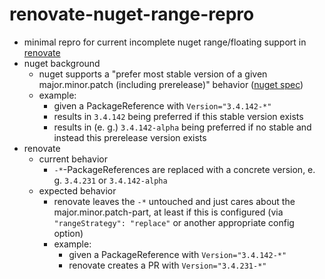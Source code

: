 # renovate-nuget-range-repro

- minimal repro for current incomplete nuget range/floating support in [renovate](https://docs.renovatebot.com/)
- nuget background
  - nuget supports a "prefer most stable version of a given major.minor.patch (including prerelease)" behavior ([nuget spec](https://github.com/NuGet/Home/wiki/Support-pre-release-packages-with-floating-versions#common-scenarios))
  - example:
    - given a PackageReference with `Version="3.4.142-*"`
    - results in `3.4.142` being preferred if this stable version exists
    - results in (e. g.) `3.4.142-alpha` being preferred if no stable and instead this prerelease version exists
- renovate
  - current behavior
    - `-*`-PackageReferences are replaced with a concrete version, e. g. `3.4.231` or `3.4.142-alpha`
  - expected behavior
    - renovate leaves the `-*` untouched and just cares about the major.minor.patch-part, at least if this is configured (via `"rangeStrategy": "replace"` or another appropriate config option)
    - example:
      - given a PackageReference with `Version="3.4.142-*"`
      - renovate creates a PR with `Version="3.4.231-*"`
